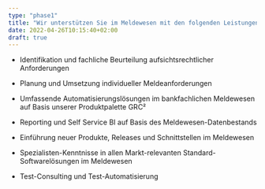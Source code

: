 ```yaml
---
type: "phase1"
title: "Wir unterstützen Sie im Meldewesen mit den folgenden Leistungen:"
date: 2022-04-26T10:15:40+02:00
draft: true
---
```



* Identifikation und fachliche Beurteilung aufsichtsrechtlicher Anforderungen

* Planung und Umsetzung individueller Meldeanforderungen

* Umfassende Automatisierungslösungen im bankfachlichen Meldewesen auf Basis unserer Produktpalette GRC²

* Reporting und Self Service BI auf Basis des Meldewesen-Datenbestands

* Einführung neuer Produkte, Releases und Schnittstellen im Meldewesen

* Spezialisten-Kenntnisse in allen Markt-relevanten Standard-Softwarelösungen im Meldewesen

* Test-Consulting und Test-Automatisierung